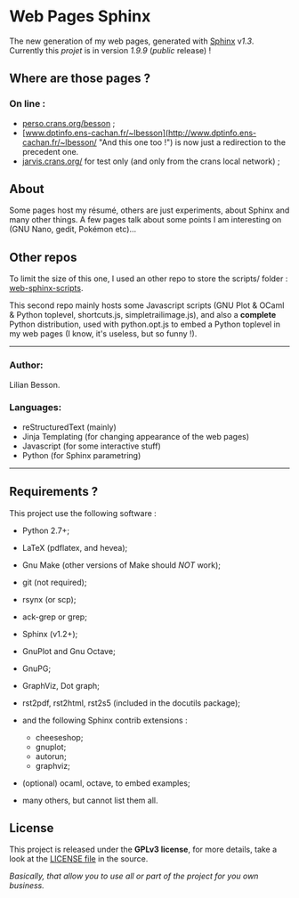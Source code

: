 Web Pages Sphinx
================

The new generation of my web pages, generated with [Sphinx](<http://sphinx-doc.org>) v*1.3*.
Currently this *projet* is in version *1.9.9* (*public* release) !

Where are those pages ?
-----------------------

### On line :
 * [perso.crans.org/besson](<http://perso.crans.org/besson/> "Check this one !") ;
 * [www.dptinfo.ens-cachan.fr/~lbesson](<http://www.dptinfo.ens-cachan.fr/~lbesson/> "And this one too !") is now just a redirection to the precedent one.
 * [jarvis.crans.org/](<http://jarvis.crans.org/> "On my own machine") for test only (and only from the crans local network) ;

About
-----
Some pages host my résumé, others are just experiments, about Sphinx and many other things.
A few pages talk about some points I am interesting on (GNU Nano, gedit, Pokémon etc)...

Other repos
-----------
To limit the size of this one, I used an other repo to store
the scripts/ folder : [web-sphinx-scripts](<https://bitbucket.org/lbesson/web-sphinx-scripts/> "Hehe").

This second repo mainly hosts some Javascript scripts 
(GNU Plot & OCaml & Python toplevel, shortcuts.js, simpletrailimage.js), 
and also a **complete** Python distribution, 
used with python.opt.js to embed a Python toplevel in my web pages (I know, it's useless, but so funny !).

----

### Author:
Lilian Besson.

### Languages:
 * reStructuredText (mainly)
 * Jinja Templating (for changing appearance of the web pages)
 * Javascript (for some interactive stuff)
 * Python (for Sphinx parametring)

----

Requirements ?
--------------

This project use the following software :

 * Python 2.7+;
 * LaTeX (pdflatex, and hevea);
 * Gnu Make (other versions of Make should *NOT* work);
 * git (not required);
 * rsynx (or scp);
 * ack-grep or grep;
 * Sphinx (v1.2+);
 * GnuPlot and Gnu Octave;
 * GnuPG;
 * GraphViz, Dot graph;
 * rst2pdf, rst2html, rst2s5 (included in the docutils package);
 * and the following Sphinx contrib extensions :

    * cheeseshop;
    * gnuplot;
    * autorun;
    * graphviz;

 * (optional) ocaml, octave, to embed examples;
 * many others, but cannot list them all.

License
-------

This project is released under the **GPLv3 license**, for more details,
take a look at the [LICENSE file](http://besson.qc.to/LICENSE.html) in the source.

*Basically, that allow you to use all or part of the project for you own business.*